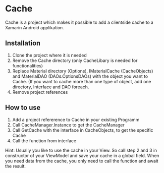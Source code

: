 # Cache
Cache is a project which makes it possible to add a clientside cache to a Xamarin Android applikation.
## Installation
1. Clone the project where it is needed
2. Remove the Cache directory (only CacheLibary is needed for functionalities)
3. Replace Material directory (Options), IMaterialCache (CacheObjects) and MaterialDAO (DAOs.OptionsDAOs) with the object you want to Cache. (If you want to cache more than one type of object, add one directory, Interface and DAO foreach. 
4. Remove project references
## How to use
1. Add a project refererence to Cache in your existing Programm
2. Call CacheManager.Instance to get the CacheManager
3. Call GetCache with the interface in CacheObjects, to get the specific Cache
4. Call the function from interface

Hint: Usually you like to use the cache in your View. So call step 2 and 3 in constructor of your ViewModel and save your cache in a global field. When you need data from the cache, you only need to call the function and await the result.
